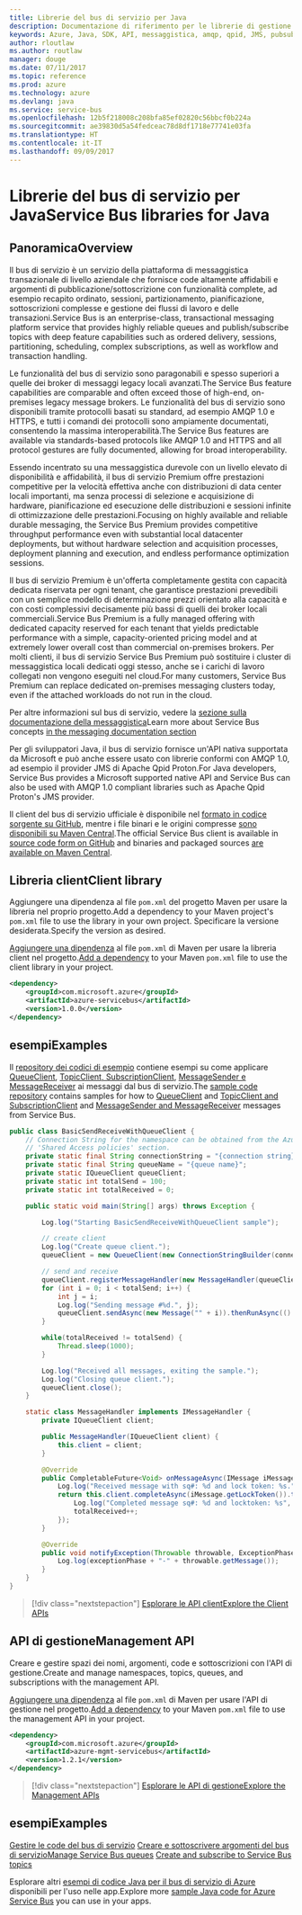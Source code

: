 ```yaml
---
title: Librerie del bus di servizio per Java
description: Documentazione di riferimento per le librerie di gestione e client Java per il bus di servizio
keywords: Azure, Java, SDK, API, messaggistica, amqp, qpid, JMS, pubsub, pub-sub, broker messaggi
author: rloutlaw
ms.author: routlaw
manager: douge
ms.date: 07/11/2017
ms.topic: reference
ms.prod: azure
ms.technology: azure
ms.devlang: java
ms.service: service-bus
ms.openlocfilehash: 12b5f218008c208bfa85ef02820c56bbcf0b224a
ms.sourcegitcommit: ae39830d5a54fedceac78d8df1718e77741e03fa
ms.translationtype: HT
ms.contentlocale: it-IT
ms.lasthandoff: 09/09/2017
---
```

# <a name="service-bus-libraries-for-java"></a><span data-ttu-id="e545f-104">Librerie del bus di servizio per Java</span><span class="sxs-lookup"><span data-stu-id="e545f-104">Service Bus libraries for Java</span></span>

## <a name="overview"></a><span data-ttu-id="e545f-105">Panoramica</span><span class="sxs-lookup"><span data-stu-id="e545f-105">Overview</span></span>

<span data-ttu-id="e545f-106">Il bus di servizio è un servizio della piattaforma di messaggistica transazionale di livello aziendale che fornisce code altamente affidabili e argomenti di pubblicazione/sottoscrizione con funzionalità complete, ad esempio recapito ordinato, sessioni, partizionamento, pianificazione, sottoscrizioni complesse e gestione dei flussi di lavoro e delle transazioni.</span><span class="sxs-lookup"><span data-stu-id="e545f-106">Service Bus is an enterprise-class, transactional messaging platform service that provides highly reliable queues and publish/subscribe topics with deep feature capabilities such as ordered delivery, sessions, partitioning, scheduling, complex subscriptions, as well as workflow and transaction handling.</span></span>

<span data-ttu-id="e545f-107">Le funzionalità del bus di servizio sono paragonabili e spesso superiori a quelle dei broker di messaggi legacy locali avanzati.</span><span class="sxs-lookup"><span data-stu-id="e545f-107">The Service Bus feature capabilities are comparable and often exceed those of high-end, on-premises legacy message brokers.</span></span> <span data-ttu-id="e545f-108">Le funzionalità del bus di servizio sono disponibili tramite protocolli basati su standard, ad esempio AMQP 1.0 e HTTPS, e tutti i comandi dei protocolli sono ampiamente documentati, consentendo la massima interoperabilità.</span><span class="sxs-lookup"><span data-stu-id="e545f-108">The Service Bus features are available via standards-based protocols like AMQP 1.0 and HTTPS and all protocol gestures are fully documented, allowing for broad interoperability.</span></span> 

<span data-ttu-id="e545f-109">Essendo incentrato su una messaggistica durevole con un livello elevato di disponibilità e affidabilità, il bus di servizio Premium offre prestazioni competitive per la velocità effettiva anche con distribuzioni di data center locali importanti, ma senza processi di selezione e acquisizione di hardware, pianificazione ed esecuzione delle distribuzioni e sessioni infinite di ottimizzazione delle prestazioni.</span><span class="sxs-lookup"><span data-stu-id="e545f-109">Focusing on highly available and reliable durable messaging, the Service Bus Premium provides competitive throughput performance even with substantial local datacenter deployments, but without hardware selection and acquisition processes, deployment planning and execution, and endless performance optimization sessions.</span></span> 

<span data-ttu-id="e545f-110">Il bus di servizio Premium è un'offerta completamente gestita con capacità dedicata riservata per ogni tenant, che garantisce prestazioni prevedibili con un semplice modello di determinazione prezzi orientato alla capacità e con costi complessivi decisamente più bassi di quelli dei broker locali commerciali.</span><span class="sxs-lookup"><span data-stu-id="e545f-110">Service Bus Premium is a fully managed offering with dedicated capacity reserved for each tenant that yields predictable performance with a simple, capacity-oriented pricing model and at extremely lower overall cost than commercial on-premises brokers.</span></span> <span data-ttu-id="e545f-111">Per molti clienti, il bus di servizio Service Bus Premium può sostituire i cluster di messaggistica locali dedicati oggi stesso, anche se i carichi di lavoro collegati non vengono eseguiti nel cloud.</span><span class="sxs-lookup"><span data-stu-id="e545f-111">For many customers, Service Bus Premium can replace dedicated on-premises messaging clusters today, even if the attached workloads do not run in the cloud.</span></span> 

<span data-ttu-id="e545f-112">Per altre informazioni sul bus di servizio, vedere la [sezione sulla documentazione della messaggistica](https://docs.microsoft.com/en-us/azure/service-bus-messaging/)</span><span class="sxs-lookup"><span data-stu-id="e545f-112">Learn more about Service Bus concepts [in the messaging documentation section](https://docs.microsoft.com/en-us/azure/service-bus-messaging/)</span></span> 

<span data-ttu-id="e545f-113">Per gli sviluppatori Java, il bus di servizio fornisce un'API nativa supportata da Microsoft e può anche essere usato con librerie conformi con AMQP 1.0, ad esempio il provider JMS di Apache Qpid Proton.</span><span class="sxs-lookup"><span data-stu-id="e545f-113">For Java developers, Service Bus provides a Microsoft supported native API and Service Bus can also be used with AMQP 1.0 compliant libraries such as Apache Qpid Proton's JMS provider.</span></span>

<span data-ttu-id="e545f-114">Il client del bus di servizio ufficiale è disponibile nel [formato in codice sorgente su GitHub](https://github.com/azure/azure-service-bus-java), mentre i file binari e le origini compresse [sono disponibili su Maven Central](http://search.maven.org/#search%7Cga%7C1%7Ca%3A%22azure-servicebus%22).</span><span class="sxs-lookup"><span data-stu-id="e545f-114">The official Service Bus client is available in [source code form on GitHub](https://github.com/azure/azure-service-bus-java) and binaries and packaged sources [are available on Maven Central](http://search.maven.org/#search%7Cga%7C1%7Ca%3A%22azure-servicebus%22).</span></span> 


## <a name="client-library"></a><span data-ttu-id="e545f-115">Libreria client</span><span class="sxs-lookup"><span data-stu-id="e545f-115">Client library</span></span>


<span data-ttu-id="e545f-116">Aggiungere una dipendenza al file `pom.xml` del progetto Maven per usare la libreria nel proprio progetto.</span><span class="sxs-lookup"><span data-stu-id="e545f-116">Add a dependency to your Maven project's `pom.xml` file to use the library in your own project.</span></span> <span data-ttu-id="e545f-117">Specificare la versione desiderata.</span><span class="sxs-lookup"><span data-stu-id="e545f-117">Specify the version as desired.</span></span>

<span data-ttu-id="e545f-118">[Aggiungere una dipendenza](https://maven.apache.org/guides/getting-started/index.html#How_do_I_use_external_dependencies) al file `pom.xml` di Maven per usare la libreria client nel progetto.</span><span class="sxs-lookup"><span data-stu-id="e545f-118">[Add a dependency](https://maven.apache.org/guides/getting-started/index.html#How_do_I_use_external_dependencies) to your Maven `pom.xml` file to use the client library in your project.</span></span>   

```XML
<dependency>
    <groupId>com.microsoft.azure</groupId>
    <artifactId>azure-servicebus</artifactId>
    <version>1.0.0</version>
</dependency>
```

## <a name="examples"></a><span data-ttu-id="e545f-119">esempi</span><span class="sxs-lookup"><span data-stu-id="e545f-119">Examples</span></span>

<span data-ttu-id="e545f-120">Il [repository dei codici di esempio](https://github.com/Azure/azure-service-bus/blob/master/samples/Java/) contiene esempi su come applicare [QueueClient](https://github.com/Azure/azure-service-bus/blob/master/samples/Java/src/com/microsoft/azure/servicebus/samples/BasicSendReceiveWithQueueClient.java), [TopicClient, SubscriptionClient](https://github.com/Azure/azure-service-bus/blob/master/samples/Java/src/com/microsoft/azure/servicebus/samples/BasicSendReceiveWithTopicSubscriptionClient.java), [MessageSender e MessageReceiver](https://github.com/Azure/azure-service-bus/blob/master/samples/Java/src/com/microsoft/azure/servicebus/samples/SendReceiveWithMessageSenderReceiver.java) ai messaggi dal bus di servizio.</span><span class="sxs-lookup"><span data-stu-id="e545f-120">The [sample code repository](https://github.com/Azure/azure-service-bus/blob/master/samples/Java/) contains samples for how to [QueueClient](https://github.com/Azure/azure-service-bus/blob/master/samples/Java/src/com/microsoft/azure/servicebus/samples/BasicSendReceiveWithQueueClient.java) and [TopicClient and SubscriptionClient](https://github.com/Azure/azure-service-bus/blob/master/samples/Java/src/com/microsoft/azure/servicebus/samples/BasicSendReceiveWithTopicSubscriptionClient.java) and [MessageSender and MessageReceiver](https://github.com/Azure/azure-service-bus/blob/master/samples/Java/src/com/microsoft/azure/servicebus/samples/SendReceiveWithMessageSenderReceiver.java) messages from Service Bus.</span></span>


```java
public class BasicSendReceiveWithQueueClient {
    // Connection String for the namespace can be obtained from the Azure portal under the
    // 'Shared Access policies' section.
    private static final String connectionString = "{connection string}";
    private static final String queueName = "{queue name}";
    private static IQueueClient queueClient;
    private static int totalSend = 100;
    private static int totalReceived = 0;

    public static void main(String[] args) throws Exception {

        Log.log("Starting BasicSendReceiveWithQueueClient sample");

        // create client
        Log.log("Create queue client.");
        queueClient = new QueueClient(new ConnectionStringBuilder(connectionString, queueName), ReceiveMode.PeekLock);

        // send and receive
        queueClient.registerMessageHandler(new MessageHandler(queueClient), new MessageHandlerOptions(1, false, Duration.ofMinutes(1)));
        for (int i = 0; i < totalSend; i++) {
            int j = i;
            Log.log("Sending message #%d.", j);
            queueClient.sendAsync(new Message("" + i)).thenRunAsync(() -> { Log.log("Sent message #%d.", j);});
        }

        while(totalReceived != totalSend) {
            Thread.sleep(1000);
        }

        Log.log("Received all messages, exiting the sample.");
        Log.log("Closing queue client.");
        queueClient.close();
    }

    static class MessageHandler implements IMessageHandler {
        private IQueueClient client;

        public MessageHandler(IQueueClient client) {
            this.client = client;
        }

        @Override
        public CompletableFuture<Void> onMessageAsync(IMessage iMessage) {
            Log.log("Received message with sq#: %d and lock token: %s.", iMessage.getSequenceNumber(), iMessage.getLockToken());
            return this.client.completeAsync(iMessage.getLockToken()).thenRunAsync(() -> {
                Log.log("Completed message sq#: %d and locktoken: %s", iMessage.getSequenceNumber(), iMessage.getLockToken());
                totalReceived++;
            });
        }

        @Override
        public void notifyException(Throwable throwable, ExceptionPhase exceptionPhase) {
            Log.log(exceptionPhase + "-" + throwable.getMessage());
        }
    }
}
```

> [!div class="nextstepaction"]
> [<span data-ttu-id="e545f-121">Esplorare le API client</span><span class="sxs-lookup"><span data-stu-id="e545f-121">Explore the Client APIs</span></span>](/java/api/overview/azure/servicebus/clientlibrary)

## <a name="management-api"></a><span data-ttu-id="e545f-122">API di gestione</span><span class="sxs-lookup"><span data-stu-id="e545f-122">Management API</span></span>

<span data-ttu-id="e545f-123">Creare e gestire spazi dei nomi, argomenti, code e sottoscrizioni con l'API di gestione.</span><span class="sxs-lookup"><span data-stu-id="e545f-123">Create and manage namespaces, topics, queues, and subscriptions with the management API.</span></span>

<span data-ttu-id="e545f-124">[Aggiungere una dipendenza](https://maven.apache.org/guides/getting-started/index.html#How_do_I_use_external_dependencies) al file `pom.xml` di Maven per usare l'API di gestione nel progetto.</span><span class="sxs-lookup"><span data-stu-id="e545f-124">[Add a dependency](https://maven.apache.org/guides/getting-started/index.html#How_do_I_use_external_dependencies) to your Maven `pom.xml` file to use the management API in your project.</span></span>  

```XML
<dependency>
    <groupId>com.microsoft.azure</groupId>
    <artifactId>azure-mgmt-servicebus</artifactId>
    <version>1.2.1</version>
</dependency>
```

> [!div class="nextstepaction"]
> [<span data-ttu-id="e545f-125">Esplorare le API di gestione</span><span class="sxs-lookup"><span data-stu-id="e545f-125">Explore the Management APIs</span></span>](/java/api/overview/azure/servicebus/managementapi)


## <a name="examples"></a><span data-ttu-id="e545f-126">esempi</span><span class="sxs-lookup"><span data-stu-id="e545f-126">Examples</span></span>

<span data-ttu-id="e545f-127">[Gestire le code del bus di servizio](https://github.com/Azure-Samples/service-bus-java-manage-queue-with-basic-features)
[Creare e sottoscrivere argomenti del bus di servizio](https://github.com/Azure-Samples/service-bus-java-manage-publish-subscribe-with-basic-features)</span><span class="sxs-lookup"><span data-stu-id="e545f-127">[Manage Service Bus queues](https://github.com/Azure-Samples/service-bus-java-manage-queue-with-basic-features)
[Create and subscribe to Service Bus topics](https://github.com/Azure-Samples/service-bus-java-manage-publish-subscribe-with-basic-features)</span></span>

<span data-ttu-id="e545f-128">Esplorare altri [esempi di codice Java per il bus di servizio di Azure](https://azure.microsoft.com/resources/samples/?platform=java&term=bus) disponibili per l'uso nelle app.</span><span class="sxs-lookup"><span data-stu-id="e545f-128">Explore more [sample Java code for Azure Service Bus](https://azure.microsoft.com/resources/samples/?platform=java&term=bus) you can use in your apps.</span></span>